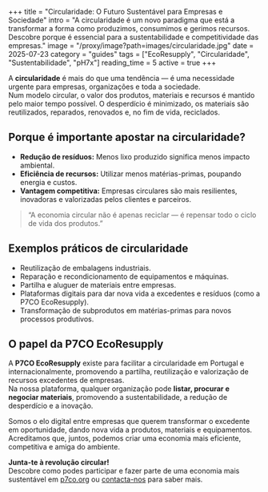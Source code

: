 +++
title = "Circularidade: O Futuro Sustentável para Empresas e Sociedade"
intro = "A circularidade é um novo paradigma que está a transformar a forma como produzimos, consumimos e gerimos recursos. Descobre porque é essencial para a sustentabilidade e competitividade das empresas."
image = "/proxy/image?path=images/circularidade.jpg"
date = 2025-07-23
category = "guides"
tags = ["EcoResupply", "Circularidade", "Sustentabilidade", "pH7x"]
reading_time = 5
active = true
+++

A **circularidade** é mais do que uma tendência — é uma necessidade urgente para empresas, organizações e toda a sociedade.  
Num modelo circular, o valor dos produtos, materiais e recursos é mantido pelo maior tempo possível. O desperdício é minimizado, os materiais são reutilizados, reparados, renovados e, no fim de vida, reciclados.

## Porque é importante apostar na circularidade?

- **Redução de resíduos:** Menos lixo produzido significa menos impacto ambiental.
- **Eficiência de recursos:** Utilizar menos matérias-primas, poupando energia e custos.
- **Vantagem competitiva:** Empresas circulares são mais resilientes, inovadoras e valorizadas pelos clientes e parceiros.

> “A economia circular não é apenas reciclar — é repensar todo o ciclo de vida dos produtos.”

## Exemplos práticos de circularidade

- Reutilização de embalagens industriais.
- Reparação e recondicionamento de equipamentos e máquinas.
- Partilha e aluguer de materiais entre empresas.
- Plataformas digitais para dar nova vida a excedentes e resíduos (como a P7CO EcoResupply).
- Transformação de subprodutos em matérias-primas para novos processos produtivos.

## O papel da P7CO EcoResupply

A **P7CO EcoResupply** existe para facilitar a circularidade em Portugal e internacionalmente, promovendo a partilha, reutilização e valorização de recursos excedentes de empresas.  
Na nossa plataforma, qualquer organização pode **listar, procurar e negociar materiais**, promovendo a sustentabilidade, a redução de desperdício e a inovação.

Somos o elo digital entre empresas que querem transformar o excedente em oportunidade, dando nova vida a produtos, materiais e equipamentos.  
Acreditamos que, juntos, podemos criar uma economia mais eficiente, competitiva e amiga do ambiente.

**Junta-te à revolução circular!**  
Descobre como podes participar e fazer parte de uma economia mais sustentável em [p7co.org](https://p7co.org) ou [contacta-nos](mailto:hello@p7co.org) para saber mais.
